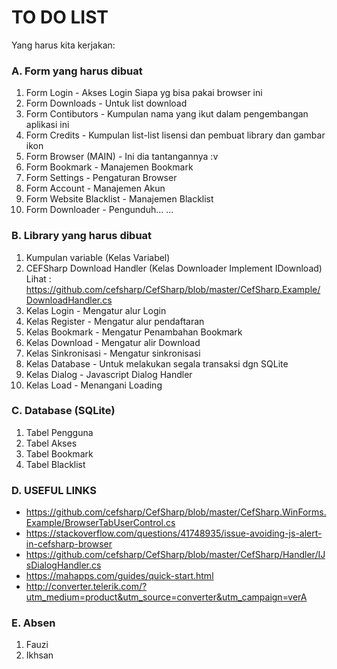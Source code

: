 # TO DO LIST
Yang harus kita kerjakan:

### A. Form yang harus dibuat
1. Form Login - Akses Login Siapa yg bisa pakai browser ini
2. Form Downloads - Untuk list download
3. Form Contibutors - Kumpulan nama yang ikut dalam pengembangan aplikasi ini
4. Form Credits - Kumpulan list-list lisensi dan pembuat library dan gambar ikon
5. Form Browser (MAIN) - Ini dia tantangannya :v
6. Form Bookmark - Manajemen Bookmark
7. Form Settings - Pengaturan Browser
8. Form Account - Manajemen Akun
9. Form Website Blacklist - Manajemen Blacklist
10. Form Downloader - Pengunduh...
...

### B. Library yang harus dibuat
1. Kumpulan variable (Kelas Variabel)
2. CEFSharp Download Handler (Kelas Downloader Implement IDownload)
   Lihat : https://github.com/cefsharp/CefSharp/blob/master/CefSharp.Example/DownloadHandler.cs
3. Kelas Login - Mengatur alur Login
4. Kelas Register - Mengatur alur pendaftaran
5. Kelas Bookmark - Mengatur Penambahan Bookmark
6. Kelas Download - Mengatur alir Download
7. Kelas Sinkronisasi - Mengatur sinkronisasi
8. Kelas Database - Untuk melakukan segala transaksi dgn SQLite
9. Kelas Dialog - Javascript Dialog Handler
10. Kelas Load - Menangani Loading

### C. Database (SQLite)
1. Tabel Pengguna
2. Tabel Akses
3. Tabel Bookmark
4. Tabel Blacklist

### D. USEFUL LINKS
- https://github.com/cefsharp/CefSharp/blob/master/CefSharp.WinForms.Example/BrowserTabUserControl.cs
- https://stackoverflow.com/questions/41748935/issue-avoiding-js-alert-in-cefsharp-browser
- https://github.com/cefsharp/CefSharp/blob/master/CefSharp/Handler/IJsDialogHandler.cs
- https://mahapps.com/guides/quick-start.html
- http://converter.telerik.com/?utm_medium=product&utm_source=converter&utm_campaign=verA


### E. Absen
1. Fauzi
3. Ikhsan
